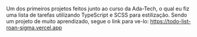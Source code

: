 Um dos primeiros projetos feitos junto ao curso da Ada-Tech, o qual eu fiz uma lista de tarefas utilizando TypeScript e SCSS para estilização.
Sendo um projeto de muito aprendizado, segue o link para ve-lo: 
https://todo-list-roan-sigma.vercel.app
